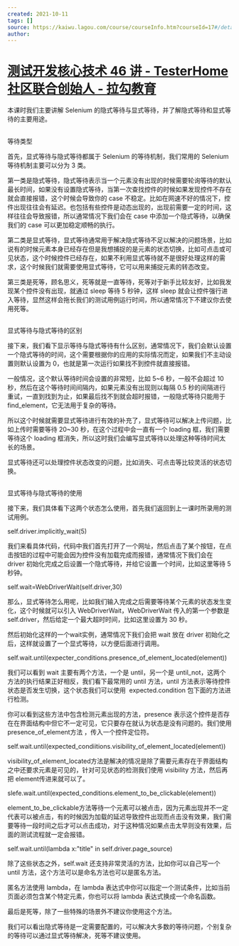 ```yaml
---
created: 2021-10-11
tags: []
source: https://kaiwu.lagou.com/course/courseInfo.htm?courseId=17#/detail/pc?id=317
author: 
---
```


# [测试开发核心技术 46 讲 - TesterHome 社区联合创始人 - 拉勾教育](https://kaiwu.lagou.com/course/courseInfo.htm?courseId=17#/detail/pc?id=317)


本课时我们主要讲解 Selenium 的隐式等待与显式等待，并了解隐式等待和显式等待的主要用途。  

## 

等待类型

首先，显式等待与隐式等待都属于 Selenium 的等待机制，我们常用的 Selenium 等待机制主要可以分为 3 类。

第一类是隐式等待，隐式等待表示当一个元素没有出现的时候需要轮询等待的默认最长时间，如果没有设置隐式等待，当第一次查找控件的时候如果发现控件不存在就会直接报错，这个时候会导致你的 case 不稳定。比如在网速不好的情况下，控件出现往往会有延迟。也包括有些控件是动态出现的，出现前需要一定的时间，这样往往会导致报错，所以通常情况下我们会在 case 中添加一个隐式等待，以确保我们的 case 可以更加稳定顺畅的执行。

第二类是显式等待，显式等待通常用于解决隐式等待不足以解决的问题场景，比如说有的时候元素本身已经存在但是我想捕捉的是元素的状态切换，比如可点击或可见状态，这个时候控件已经存在，如果不利用显式等待就不是很好处理这样的需求，这个时候我们就需要使用显式等待，它可以用来捕捉元素的转态改变。

第三类是死等，顾名思义，死等就是一直等待，死等对于新手比较友好，比如我发现某个控件没有出现，就通过 sleep 等待 5 秒钟，这样 sleep 就会让控件强行进入等待，显然这样会拖长我们的测试用例运行时间，所以通常情况下不建议你去使用死等。

## 

显式等待与隐式等待的区别

接下来，我们看下显示等待与隐式等待有什么区别，通常情况下，我们会默认设置一个隐式等待的时间，这个需要根据你的应用的实际情况而定，如果我们不主动设置则默认设置为 0，也就是第一次运行如果找不到控件就直接报错。

一般情况，这个默认等待时间会设置的非常短，比如 5~6 秒，一般不会超过 10 秒，然后在这个等待时间间隔内，如果元素没有出现则以每隔 0.5 秒的间隔进行重试，一直到找到为止，如果最后找不到就会超时报错，一般隐式等待只能用于 find\_element，它无法用于复杂的等待。

所以这个时候就需要显式等待进行有效的补充了，显式等待可以解决上传问题，比如上传时需要等待 20~30 秒，在这个过程中会一直有一个 loading 框，我们需要等待这个 loading 框消失，所以这时我们会编写显式等待以处理这种等待时间太长的场景。

显式等待还可以处理控件状态改变的问题，比如消失、可点击等比较灵活的状态切换。

## 

显式等待与隐式等待的使用

接下来，我们具体看下这两个状态怎么使用，首先我们返回到上一课时所录用的测试用例。

self.driver.implicitly\_wait(5)

我们来看具体代码，代码中我们首先打开了一个网址，然后点击了某个按钮，在点击按钮的过程中可能会因为控件没有加载完成而报错，通常情况下我们会在 driver 初始化完成之后设置一个隐式等待，并给它设置一个时间，比如这里等待 5 秒钟。

self.wait=WebDriverWait(self.driver,30)

那么，显式等待怎么用呢，比如我们输入完成之后需要等待某个元素的状态发生变化，这个时候就可以引入 WebDriverWait，WebDriverWait 传入的第一个参数是 self.driver，然后给定一个最大超时时间，比如这里设置为 30 秒。

然后初始化这样的一个wait实例，通常情况下我们会把 wait 放在 driver 初始化之后，这样就设置了一个显式等待，以方便后面进行调用。

self.wait.until(expecter\_conditions.presence\_of\_element\_located(element))

我们可以看到 wait 主要有两个方法，一个是 until，另一个是 until\_not，这两个方法的执行结果正好相反，我们看下最常用的 until 方法，until 方法表示等待控件状态是否发生切换，这个状态我们可以使用  expected.condition 包下面的方法进行检测。

你可以看到这些方法中包含检测元素出现的方法，presence 表示这个控件是否存在在界面结构中但它不一定可见，它只要存在就认为状态是没有问题的。我们使用 presence\_of\_element方法 ，传入一个控件定位符。

self.wait.until(expected\_condiitions.visibility\_of\_element\_located(element))

visibility\_of\_element\_located方法是解决的情况是除了需要元素存在于界面结构之中还要求元素是可见的，针对可见状态的检测我们使用 visibility 方法，然后再把 element传进来就可以了。

slefe.wait.until(expected\_conditions.element\_to\_be\_clickable(element))

element\_to\_be\_clickable方法等待一个元素可以被点击，因为元素出现并不一定代表可以被点击，有的时候因为加载的延迟导致控件出现而点击没有效果，我们需要等待一段时间之后才可以点击成功，对于这种情况如果点击太早则没有效果，后面的测试流程就一定会报错。

self.wait.until(lambda x:"title" in self.driver.page\_source)

除了这些状态之外，self.wait 还支持非常灵活的方法，比如你可以自己写一个 until 方法，这个方法可以是命名方法也可以是匿名方法。

匿名方法使用 lambda，在 lambda 表达式中你可以指定一个测试条件，比如当前页面必须包含某个特定元素，你也可以将 lambda 表达式换成一个命名函数。  

最后是死等，除了一些特殊的场景外不建议你使用这个方法。

我们可以看出隐式等待是一定需要配置的，可以解决大多数的等待问题，个别复杂的等待可以通过显式等待解决，死等不建议使用。
